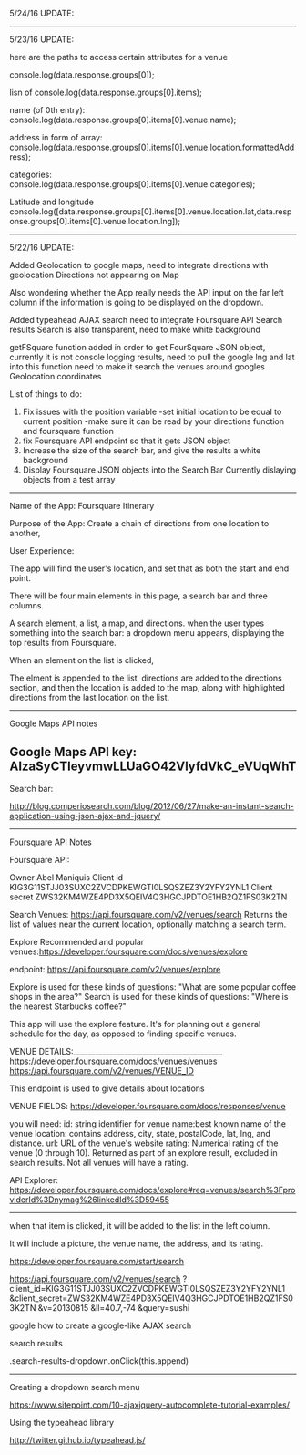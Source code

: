 5/24/16 UPDATE:




--------------------------------------------------------------------------------------------------------------------------
5/23/16 UPDATE:

here are the paths to access certain attributes for a venue

  console.log(data.response.groups[0]);
  
  
  lisn of
  console.log(data.response.groups[0].items);
  
  name (of 0th entry):
  console.log(data.response.groups[0].items[0].venue.name);
  
  address in form of array:
  console.log(data.response.groups[0].items[0].venue.location.formattedAddress);
  
  
  categories:
  console.log(data.response.groups[0].items[0].venue.categories);
  
  Latitude and longitude
  console.log([data.response.groups[0].items[0].venue.location.lat,data.response.groups[0].items[0].venue.location.lng]);
  
 

---------------------------------------------------------------------------------------------------------------------
5/22/16 UPDATE:

Added Geolocation to google maps, 
    need to integrate directions with geolocation
    Directions not appearing on Map
    
Also wondering whether the App really needs the API input on the
far left column if the information is going to be displayed on the dropdown.
    
Added typeahead AJAX search
    need to integrate Foursquare API Search results
    Search is also transparent, need to make white background
    
getFSquare function added in order to get FourSquare JSON object,
    currently it is not console logging results,
    need to pull the google lng and lat into this function
    need to make it search the venues around googles Geolocation coordinates

List of things to do:

1. Fix issues with the position variable
            -set initial location to be equal to current position
            -make sure it can be read by your directions function and foursquare function
3. fix Foursquare API endpoint so that it gets JSON object
4. Increase the size of the search bar, and give the results a white background
5. Display Foursquare JSON objects into the Search Bar 
          Currently dislaying objects from a test array
 













------------------------------------------------------------------------



Name of the App: Foursquare Itinerary

Purpose of the App: 
Create a chain of directions from one location to another,


User Experience:

The app will find the user's location, and set that as both the start and end point.

There will be four main elements in this page,
a search bar and three columns.

A search element, a list, a map, and directions.
when the user types something into the search bar: 
a dropdown menu appears, displaying the top results from Foursquare.

When an element on the list is clicked, 

The elment is appended to the list,
directions are added to the directions section, and then 
the location is added to the map, along with highlighted directions from the last location on the list.


-------------------------------------------------------------------------------------------------------------------------
Google Maps API notes

Google Maps API key:
AIzaSyCTleyvmwLLUaGO42VlyfdVkC_eVUqWhT
------------------------------------------------------------------------------
Search bar:

http://blog.comperiosearch.com/blog/2012/06/27/make-an-instant-search-application-using-json-ajax-and-jquery/




------------------------------------------------------------------------------------------------------------------
Foursquare API Notes

Foursquare API:

Owner
Abel Maniquis
Client id
KIG3G11STJJ03SUXC2ZVCDPKEWGTI0LSQSZEZ3Y2YFY2YNL1
Client secret
ZWS32KM4WZE4PD3X5QEIV4Q3HGCJPDTOE1HB2QZ1FS03K2TN

Search Venues:
https://api.foursquare.com/v2/venues/search
Returns the list of values near the current location, optionally matching a search term.

Explore Recommended and popular venues:https://developer.foursquare.com/docs/venues/explore

endpoint: https://api.foursquare.com/v2/venues/explore


Explore is used for these kinds of questions:
    "What are some popular coffee shops in the area?"
Search is used for these kinds of questions:
    "Where is the nearest Starbucks coffee?"


This app will use the explore feature. It's for planning out a general schedule for the day,
as opposed to finding specific venues.

VENUE DETAILS:_________________________________________
https://developer.foursquare.com/docs/venues/venues
https://api.foursquare.com/v2/venues/VENUE_ID

This endpoint is used to give details about locations

VENUE FIELDS: https://developer.foursquare.com/docs/responses/venue

you will need:
id: string identifier for venue
name:best known name of the venue
location: contains address, city, state, postalCode, lat, lng, and distance.
url: URL of the venue's website
rating: Numerical rating of the venue (0 through 10). Returned as part of an explore result, excluded in search results. Not all venues will have a rating.

API Explorer:
https://developer.foursquare.com/docs/explore#req=venues/search%3FproviderId%3Dnymag%26linkedId%3D59455
____________________________________________________________


when that item is clicked, it will be added to the list
in the left column.

It will include a picture, the venue name, the address,
and its rating.


https://developer.foursquare.com/start/search



https://api.foursquare.com/v2/venues/search
  ?client_id=KIG3G11STJJ03SUXC2ZVCDPKEWGTI0LSQSZEZ3Y2YFY2YNL1
  &client_secret=ZWS32KM4WZE4PD3X5QEIV4Q3HGCJPDTOE1HB2QZ1FS03K2TN
  &v=20130815
  &ll=40.7,-74
  &query=sushi
  
  




google how to create a google-like AJAX search

search results 

.search-results-dropdown.onClick(this.append)




-----------------------------------------------------------------------------------
Creating a dropdown search menu

https://www.sitepoint.com/10-ajaxjquery-autocomplete-tutorial-examples/


Using the typeahead library

http://twitter.github.io/typeahead.js/

